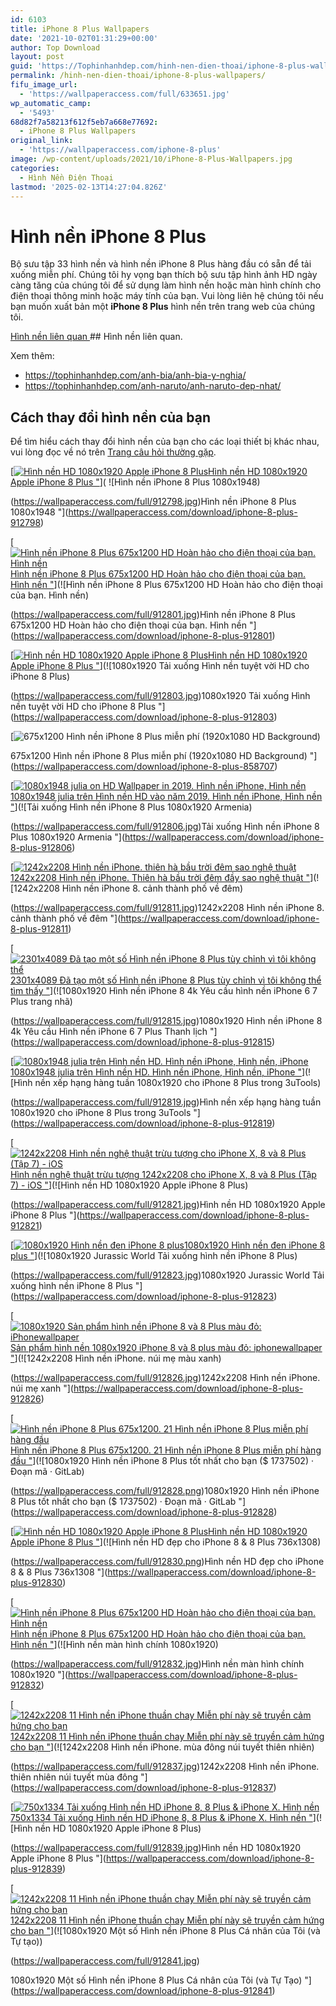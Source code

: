 ```yaml
---
id: 6103
title: iPhone 8 Plus Wallpapers
date: '2021-10-02T01:31:29+00:00'
author: Top Download
layout: post
guid: 'https://Tophinhanhdep.com/hinh-nen-dien-thoai/iphone-8-plus-wallpapers/'
permalink: /hinh-nen-dien-thoai/iphone-8-plus-wallpapers/
fifu_image_url:
  - 'https://wallpaperaccess.com/full/633651.jpg'
wp_automatic_camp:
  - '5493'
68d82f7a58213f612f5eb7a668e77692:
  - iPhone 8 Plus Wallpapers
original_link:
  - 'https://wallpaperaccess.com/iphone-8-plus'
image: /wp-content/uploads/2021/10/iPhone-8-Plus-Wallpapers.jpg
categories:
  - Hình Nền Điện Thoại
lastmod: '2025-02-13T14:27:04.826Z'
---
```

# Hình nền iPhone 8 Plus

Bộ sưu tập 33 hình nền và hình nền iPhone 8 Plus hàng đầu có sẵn để tải xuống miễn phí. Chúng tôi hy vọng bạn thích bộ sưu tập hình ảnh HD ngày càng tăng của chúng tôi để sử dụng làm hình nền hoặc màn hình chính cho điện thoại thông minh hoặc máy tính của bạn. Vui lòng liên hệ chúng tôi nếu bạn muốn xuất bản một **iPhone 8 Plus** hình nền trên trang web của chúng tôi.

[Hình nền liên quan ](#related) ## Hình nền liên quan.

   
 Xem thêm:

   
- <https://tophinhanhdep.com/anh-bia/anh-bia-y-nghia/>
- <https://tophinhanhdep.com/anh-naruto/anh-naruto-dep-nhat/>

## Cách thay đổi hình nền của bạn

Để tìm hiểu cách thay đổi hình nền của bạn cho các loại thiết bị khác nhau, vui lòng đọc về nó trên [Trang câu hỏi thường gặp](https://tophinhanhdep.com/faq/).

  
[[![Hình nền HD 1080x1920 Apple iPhone 8 Plus](https://wallpaperaccess.com/full/633651.jpg)Hình nền HD 1080x1920 Apple iPhone 8 Plus "](https://wallpaperaccess.com/download/iphone-8-plus-633651)]( ![Hình nền iPhone 8 Plus 1080x1948)

(https://wallpaperaccess.com/full/912798.jpg)Hình nền iPhone 8 Plus 1080x1948 "](https://wallpaperaccess.com/download/iphone-8-plus-912798)

[[![Hình nền iPhone 8 Plus 675x1200 HD Hoàn hảo cho điện thoại của bạn.  Hình nền](https://wallpaperaccess.com/full/912799.jpg)Hình nền iPhone 8 Plus 675x1200 HD Hoàn hảo cho điện thoại của bạn. Hình nền "](https://wallpaperaccess.com/download/iphone-8-plus-912799)](![Hình nền iPhone 8 Plus 675x1200 HD Hoàn hảo cho điện thoại của bạn.  Hình nền)

(https://wallpaperaccess.com/full/912801.jpg)Hình nền iPhone 8 Plus 675x1200 HD Hoàn hảo cho điện thoại của bạn. Hình nền "](https://wallpaperaccess.com/download/iphone-8-plus-912801)

[[![Hình nền HD 1080x1920 Apple iPhone 8 Plus](https://wallpaperaccess.com/full/633671.jpg)Hình nền HD 1080x1920 Apple iPhone 8 Plus "](https://wallpaperaccess.com/download/iphone-8-plus-633671)](![1080x1920 Tải xuống Hình nền tuyệt vời HD cho iPhone 8 Plus)

(https://wallpaperaccess.com/full/912803.jpg)1080x1920 Tải xuống Hình nền tuyệt vời HD cho iPhone 8 Plus "](https://wallpaperaccess.com/download/iphone-8-plus-912803)

[![675x1200 Hình nền iPhone 8 Plus miễn phí (1920x1080 HD Background)](https://wallpaperaccess.com/full/858707.jpg)

675x1200 Hình nền iPhone 8 Plus miễn phí (1920x1080 HD Background) "](https://wallpaperaccess.com/download/iphone-8-plus-858707)

[[![1080x1948 julia on HD Wallpaper in 2019. Hình nền iPhone, Hình nền](https://wallpaperaccess.com/full/912805.jpg)1080x1948 julia trên Hình nền HD vào năm 2019. Hình nền iPhone, Hình nền "](https://wallpaperaccess.com/download/iphone-8-plus-912805)](![Tải xuống Hình nền iPhone 8 Plus 1080x1920 Armenia)

(https://wallpaperaccess.com/full/912806.jpg)Tải xuống Hình nền iPhone 8 Plus 1080x1920 Armenia "](https://wallpaperaccess.com/download/iphone-8-plus-912806)

[[![1242x2208 Hình nền iPhone.  thiên hà bầu trời đêm sao nghệ thuật](https://wallpaperaccess.com/full/912808.jpg)1242x2208 Hình nền iPhone. Thiên hà bầu trời đêm đầy sao nghệ thuật "](https://wallpaperaccess.com/download/iphone-8-plus-912808)](![1242x2208 Hình nền iPhone 8.  cảnh thành phố về đêm)

(https://wallpaperaccess.com/full/912811.jpg)1242x2208 Hình nền iPhone 8. cảnh thành phố về đêm "](https://wallpaperaccess.com/download/iphone-8-plus-912811)

[[![2301x4089 Đã tạo một số Hình nền iPhone 8 Plus tùy chỉnh vì tôi không thể](https://wallpaperaccess.com/full/912812.jpg)2301x4089 Đã tạo một số Hình nền iPhone 8 Plus tùy chỉnh vì tôi không thể tìm thấy "](https://wallpaperaccess.com/download/iphone-8-plus-912812)](![1080x1920 Hình nền iPhone 8 4k Yêu cầu hình nền iPhone 6 7 Plus trang nhã)

(https://wallpaperaccess.com/full/912815.jpg)1080x1920 Hình nền iPhone 8 4k Yêu cầu Hình nền iPhone 6 7 Plus Thanh lịch "](https://wallpaperaccess.com/download/iphone-8-plus-912815)

[[![1080x1948 julia trên Hình nền HD.  Hình nền iPhone, Hình nền, iPhone](https://wallpaperaccess.com/full/912817.jpg)1080x1948 julia trên Hình nền HD. Hình nền iPhone, Hình nền, iPhone "](https://wallpaperaccess.com/download/iphone-8-plus-912817)](![Hình nền xếp hạng hàng tuần 1080x1920 cho iPhone 8 Plus trong 3uTools)

(https://wallpaperaccess.com/full/912819.jpg)Hình nền xếp hạng hàng tuần 1080x1920 cho iPhone 8 Plus trong 3uTools "](https://wallpaperaccess.com/download/iphone-8-plus-912819)

[[![1242x2208 Hình nền nghệ thuật trừu tượng cho iPhone X, 8 và 8 Plus (Tập 7) - iOS](https://wallpaperaccess.com/full/867632.jpg)Hình nền nghệ thuật trừu tượng 1242x2208 cho iPhone X, 8 và 8 Plus (Tập 7) - iOS "](https://wallpaperaccess.com/download/iphone-8-plus-867632)](![Hình nền HD 1080x1920 Apple iPhone 8 Plus)

(https://wallpaperaccess.com/full/912821.jpg)Hình nền HD 1080x1920 Apple iPhone 8 Plus "](https://wallpaperaccess.com/download/iphone-8-plus-912821)

[[![1080x1920 Hình nền đen iPhone 8 plus](https://wallpaperaccess.com/full/912822.jpg)1080x1920 Hình nền đen iPhone 8 plus "](https://wallpaperaccess.com/download/iphone-8-plus-912822)](![1080x1920 Jurassic World Tải xuống hình nền iPhone 8 Plus)

(https://wallpaperaccess.com/full/912823.jpg)1080x1920 Jurassic World Tải xuống hình nền iPhone 8 Plus "](https://wallpaperaccess.com/download/iphone-8-plus-912823)

[[![1080x1920 Sản phẩm hình nền iPhone 8 và 8 Plus màu đỏ: iPhonewallpaper](https://wallpaperaccess.com/full/912824.jpg)Sản phẩm hình nền 1080x1920 iPhone 8 và 8 plus màu đỏ: iphonewallpaper "](https://wallpaperaccess.com/download/iphone-8-plus-912824)](![1242x2208 Hình nền iPhone.  núi mẹ màu xanh)

(https://wallpaperaccess.com/full/912826.jpg)1242x2208 Hình nền iPhone. núi mẹ xanh "](https://wallpaperaccess.com/download/iphone-8-plus-912826)

[[![Hình nền iPhone 8 Plus 675x1200.  21 Hình nền iPhone 8 Plus miễn phí hàng đầu](https://wallpaperaccess.com/full/912827.jpg)Hình nền iPhone 8 Plus 675x1200. 21 Hình nền iPhone 8 Plus miễn phí hàng đầu "](https://wallpaperaccess.com/download/iphone-8-plus-912827)](![1080x1920 Hình nền iPhone 8 Plus tốt nhất cho bạn ($ 1737502) · Đoạn mã · GitLab)

(https://wallpaperaccess.com/full/912828.png)1080x1920 Hình nền iPhone 8 Plus tốt nhất cho bạn ($ 1737502) · Đoạn mã · GitLab "](https://wallpaperaccess.com/download/iphone-8-plus-912828)

[[![Hình nền HD 1080x1920 Apple iPhone 8 Plus](https://wallpaperaccess.com/full/912829.jpg)Hình nền HD 1080x1920 Apple iPhone 8 Plus "](https://wallpaperaccess.com/download/iphone-8-plus-912829)](![Hình nền HD đẹp cho iPhone 8 & 8 Plus 736x1308)

(https://wallpaperaccess.com/full/912830.png)Hình nền HD đẹp cho iPhone 8 &amp; 8 Plus 736x1308 "](https://wallpaperaccess.com/download/iphone-8-plus-912830)

[[![Hình nền iPhone 8 Plus 675x1200 HD Hoàn hảo cho điện thoại của bạn.  Hình nền](https://wallpaperaccess.com/full/912831.jpg)Hình nền iPhone 8 Plus 675x1200 HD Hoàn hảo cho điện thoại của bạn. Hình nền "](https://wallpaperaccess.com/download/iphone-8-plus-912831)](![Hình nền màn hình chính 1080x1920)

(https://wallpaperaccess.com/full/912832.jpg)Hình nền màn hình chính 1080x1920 "](https://wallpaperaccess.com/download/iphone-8-plus-912832)

[[![1242x2208 11 Hình nền iPhone thuần chay Miễn phí này sẽ truyền cảm hứng cho bạn](https://wallpaperaccess.com/full/912833.png)1242x2208 11 Hình nền iPhone thuần chay Miễn phí này sẽ truyền cảm hứng cho bạn "](https://wallpaperaccess.com/download/iphone-8-plus-912833)](![1242x2208 Hình nền iPhone.  mùa đông núi tuyết thiên nhiên)

(https://wallpaperaccess.com/full/912837.jpg)1242x2208 Hình nền iPhone. thiên nhiên núi tuyết mùa đông "](https://wallpaperaccess.com/download/iphone-8-plus-912837)

[[![750x1334 Tải xuống Hình nền HD iPhone 8, 8 Plus & iPhone X.  Hình nền](https://wallpaperaccess.com/full/912838.jpg)750x1334 Tải xuống Hình nền HD iPhone 8, 8 Plus &amp; iPhone X. Hình nền "](https://wallpaperaccess.com/download/iphone-8-plus-912838)](![Hình nền HD 1080x1920 Apple iPhone 8 Plus)

(https://wallpaperaccess.com/full/912839.jpg)Hình nền HD 1080x1920 Apple iPhone 8 Plus "](https://wallpaperaccess.com/download/iphone-8-plus-912839)

[[![1242x2208 11 Hình nền iPhone thuần chay Miễn phí này sẽ truyền cảm hứng cho bạn](https://wallpaperaccess.com/full/912840.png)1242x2208 11 Hình nền iPhone thuần chay Miễn phí này sẽ truyền cảm hứng cho bạn "](https://wallpaperaccess.com/download/iphone-8-plus-912840)](![1080x1920 Một số Hình nền iPhone 8 Plus Cá nhân của Tôi (và Tự tạo))

(https://wallpaperaccess.com/full/912841.jpg)

1080x1920 Một số Hình nền iPhone 8 Plus Cá nhân của Tôi (và Tự Tạo) "](https://wallpaperaccess.com/download/iphone-8-plus-912841)
